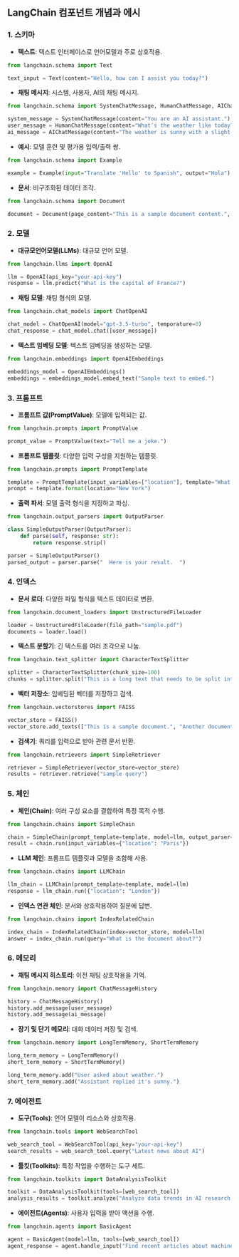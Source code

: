 ## LangChain 컴포넌트 개념과 에시

### 1. 스키마

- **텍스트**: 텍스트 인터페이스로 언어모델과 주로 상호작용.

```python
from langchain.schema import Text

text_input = Text(content="Hello, how can I assist you today?")

```

- **채팅 메시지**: 시스템, 사용자, AI의 채팅 메시지.

```python
from langchain.schema import SystemChatMessage, HumanChatMessage, AIChatMessage

system_message = SystemChatMessage(content="You are an AI assistant.")
user_message = HumanChatMessage(content="What's the weather like today?")
ai_message = AIChatMessage(content="The weather is sunny with a slight chance of rain.")

```

- **예시**: 모델 훈련 및 평가용 입력/출력 쌍.

```python
from langchain.schema import Example

example = Example(input="Translate 'Hello' to Spanish", output="Hola")

```

- **문서**: 비구조화된 데이터 조각.

```python
from langchain.schema import Document

document = Document(page_content="This is a sample document content.", metadata={"author": "John Doe"})

```

### 2. 모델

- **대규모언어모델(LLMs)**: 대규모 언어 모델.

```python
from langchain.llms import OpenAI

llm = OpenAI(api_key="your-api-key")
response = llm.predict("What is the capital of France?")

```

- **채팅 모델**: 채팅 형식의 모델.

```python
from langchain.chat_models import ChatOpenAI

chat_model = ChatOpenAI(model="gpt-3.5-turbo", temporature=0)
chat_response = chat_model.chat([user_message])

```

- **텍스트 임베딩 모델**: 텍스트 임베딩을 생성하는 모델.

```python
from langchain.embeddings import OpenAIEmbeddings

embeddings_model = OpenAIEmbeddings()
embeddings = embeddings_model.embed_text("Sample text to embed.")

```

### 3. 프롬프트

- **프롬프트 값(PromptValue)**: 모델에 입력되는 값.

```python
from langchain.prompts import PromptValue

prompt_value = PromptValue(text="Tell me a joke.")

```

- **프롬프트 템플릿**: 다양한 입력 구성을 지원하는 템플릿.

```python
from langchain.prompts import PromptTemplate

template = PromptTemplate(input_variables=["location"], template="What is the weather like in {location}?")
prompt = template.format(location="New York")

```

- **출력 파서**: 모델 출력 형식을 지정하고 파싱.

```python
from langchain.output_parsers import OutputParser

class SimpleOutputParser(OutputParser):
    def parse(self, response: str):
        return response.strip()

parser = SimpleOutputParser()
parsed_output = parser.parse("  Here is your result.  ")

```

### 4. 인덱스

- **문서 로더**: 다양한 파일 형식을 텍스트 데이터로 변환.

```python
from langchain.document_loaders import UnstructuredFileLoader

loader = UnstructuredFileLoader(file_path="sample.pdf")
documents = loader.load()

```

- **텍스트 분할기**: 긴 텍스트를 여러 조각으로 나눔.

```python
from langchain.text_splitter import CharacterTextSplitter

splitter = CharacterTextSplitter(chunk_size=100)
chunks = splitter.split("This is a long text that needs to be split into smaller parts.")

```

- **벡터 저장소**: 임베딩된 벡터를 저장하고 검색.

```python
from langchain.vectorstores import FAISS

vector_store = FAISS()
vector_store.add_texts(["This is a sample document.", "Another document for testing."])

```

- **검색기**: 쿼리를 입력으로 받아 관련 문서 반환.

```python
from langchain.retrievers import SimpleRetriever

retriever = SimpleRetriever(vector_store=vector_store)
results = retriever.retrieve("sample query")

```

### 5. 체인

- **체인(Chain)**: 여러 구성 요소를 결합하여 특정 목적 수행.

```python
from langchain.chains import SimpleChain

chain = SimpleChain(prompt_template=template, model=llm, output_parser=parser)
result = chain.run(input_variables={"location": "Paris"})

```

- **LLM 체인**: 프롬프트 템플릿과 모델을 조합해 사용.

```python
from langchain.chains import LLMChain

llm_chain = LLMChain(prompt_template=template, model=llm)
response = llm_chain.run({"location": "London"})

```

- **인덱스 연관 체인**: 문서와 상호작용하여 질문에 답변.

```python
from langchain.chains import IndexRelatedChain

index_chain = IndexRelatedChain(index=vector_store, model=llm)
answer = index_chain.run(query="What is the document about?")

```

### 6. 메모리

- **채팅 메시지 히스토리**: 이전 채팅 상호작용을 기억.

```python
from langchain.memory import ChatMessageHistory

history = ChatMessageHistory()
history.add_message(user_message)
history.add_message(ai_message)

```

- **장기 및 단기 메모리**: 대화 데이터 저장 및 검색.

```python
from langchain.memory import LongTermMemory, ShortTermMemory

long_term_memory = LongTermMemory()
short_term_memory = ShortTermMemory()

long_term_memory.add("User asked about weather.")
short_term_memory.add("Assistant replied it's sunny.")

```

### 7. 에이전트

- **도구(Tools)**: 언어 모델이 리소스와 상호작용.

```python
from langchain.tools import WebSearchTool

web_search_tool = WebSearchTool(api_key="your-api-key")
search_results = web_search_tool.query("Latest news about AI")

```

- **툴킷(Toolkits)**: 특정 작업을 수행하는 도구 세트.

```python
from langchain.toolkits import DataAnalysisToolkit

toolkit = DataAnalysisToolkit(tools=[web_search_tool])
analysis_results = toolkit.analyze("Analyze data trends in AI research.")

```

- **에이전트(Agents)**: 사용자 입력을 받아 액션을 수행.

```python
from langchain.agents import BasicAgent

agent = BasicAgent(model=llm, tools=[web_search_tool])
agent_response = agent.handle_input("Find recent articles about machine learning.")

```
